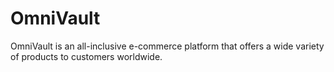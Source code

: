 # OmniVault
OmniVault is an all-inclusive e-commerce platform that offers a wide variety of products to customers worldwide.
